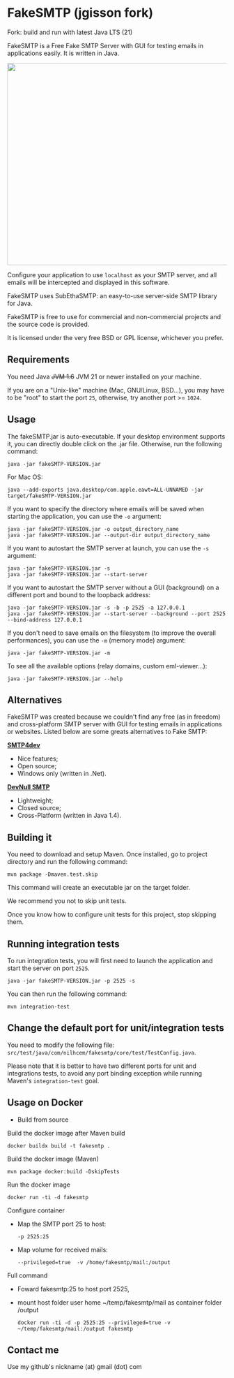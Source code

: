 # FakeSMTP (jgisson fork)

Fork: build and run with latest Java LTS (21)

FakeSMTP is a Free Fake SMTP Server with GUI for testing emails in applications easily.
It is written in Java.

<img src="http://nilhcem.github.io/FakeSMTP/images/screenshot_mac.png" width="664" height="463" />

Configure your application to use `localhost` as your SMTP server, and all
emails will be intercepted and displayed in this software.

FakeSMTP uses SubEthaSMTP: an easy-to-use server-side SMTP library for Java.

FakeSMTP is free to use for commercial and non-commercial projects and the
source code is provided.

It is licensed under the very free BSD or GPL license, whichever you prefer.

## Requirements

You need Java ~~JVM 1.6~~ JVM 21 or newer installed on your machine.

If you are on a "Unix-like" machine (Mac, GNU/Linux, BSD...), you may have
to be "root" to start the port `25`, otherwise, try another port >= `1024`.

## Usage

The fakeSMTP.jar is auto-executable.
If your desktop environment supports it, you can directly double click
on the .jar file.
Otherwise, run the following command:

    java -jar fakeSMTP-VERSION.jar

For Mac OS:

    java --add-exports java.desktop/com.apple.eawt=ALL-UNNAMED -jar target/fakeSMTP-VERSION.jar

If you want to specify the directory where emails will be saved when starting the application, you can use the `-o` argument:

    java -jar fakeSMTP-VERSION.jar -o output_directory_name
    java -jar fakeSMTP-VERSION.jar --output-dir output_directory_name

If you want to autostart the SMTP server at launch, you can use the `-s` argument:

    java -jar fakeSMTP-VERSION.jar -s
    java -jar fakeSMTP-VERSION.jar --start-server

If you want to autostart the SMTP server without a GUI (background) on a different port and bound to the loopback address:

    java -jar fakeSMTP-VERSION.jar -s -b -p 2525 -a 127.0.0.1
    java -jar fakeSMTP-VERSION.jar --start-server --background --port 2525 --bind-address 127.0.0.1

If you don't need to save emails on the filesystem (to improve the overall performances), you can use the `-m` (memory mode) argument:

    java -jar fakeSMTP-VERSION.jar -m

To see all the available options (relay domains, custom eml-viewer...):

    java -jar fakeSMTP-VERSION.jar --help

## Alternatives

FakeSMTP was created because we couldn't find any free (as in freedom) and
cross-platform SMTP server with GUI for testing emails in applications or websites.
Listed below are some greats alternatives to Fake SMTP:

**[SMTP4dev](http://smtp4dev.codeplex.com/)**

- Nice features;
- Open source;
- Windows only (written in .Net).

**[DevNull SMTP](http://www.aboutmyip.com/AboutMyXApp/DevNullSmtp.jsp)**

- Lightweight;
- Closed source;
- Cross-Platform (written in Java 1.4).

## Building it

You need to download and setup Maven.
Once installed, go to project directory and run the following command:

    mvn package -Dmaven.test.skip

This command will create an executable jar on the target folder.

We recommend you not to skip unit tests.

Once you know how to configure unit tests for this project, stop skipping them.

## Running integration tests

To run integration tests, you will first need to launch the application
and start the server on port `2525`.

    java -jar fakeSMTP-VERSION.jar -p 2525 -s

You can then run the following command:

    mvn integration-test

## Change the default port for unit/integration tests

You need to modify the following file:
`src/test/java/com/nilhcem/fakesmtp/core/test/TestConfig.java`.

Please note that it is better to have two different ports for unit and integrations tests, to avoid any port binding exception while running Maven's `integration-test` goal.

## Usage on Docker

- Build from source

Build the docker image after Maven build

    docker buildx build -t fakesmtp .

Build the docker image (Maven)

    mvn package docker:build -DskipTests

Run the docker image

    docker run -ti -d fakesmtp

Configure container

- Map the SMTP port 25 to host:

  `-p 2525:25`

- Map volume for received mails:

  `--privileged=true  -v /home/fakesmtp/mail:/output`

Full command

- Foward fakesmtp:25 to host port 2525,
- mount host folder user home ~/temp/fakesmtp/mail as container folder /output

  `docker run -ti -d -p 2525:25 --privileged=true -v ~/temp/fakesmtp/mail:/output fakesmtp`

## Contact me

Use my github's nickname (at) gmail (dot) com
